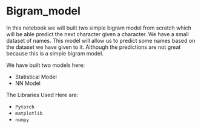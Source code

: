 # Bigram_model
In this notebook we will built two simple bigram model from scratch which will be able predict the next character given a character. We have a small dataset of names.
This model will allow us to predict some names based on the dataset we have given to it. Although the predictions are not great because this is a simple bigram model.

We have built two models here:
- Statistical Model
- NN Model

The Libraries Used Here are:
- `Pytorch`
- `matplotlib`
- `numpy`

